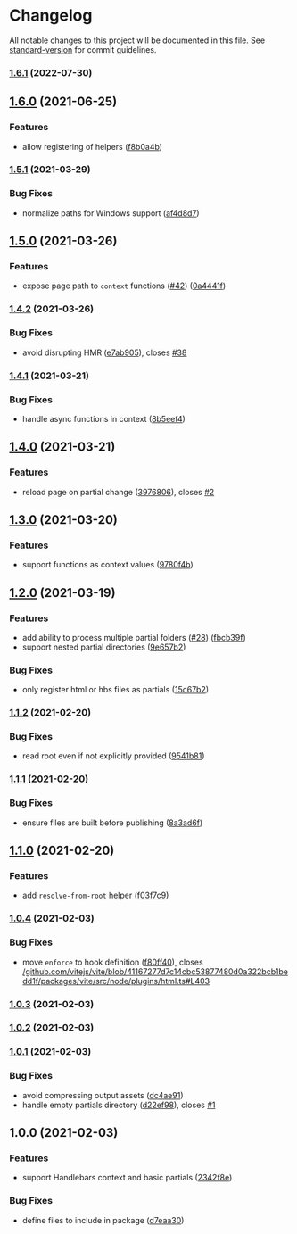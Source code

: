# Changelog

All notable changes to this project will be documented in this file. See [standard-version](https://github.com/conventional-changelog/standard-version) for commit guidelines.

### [1.6.1](https://github.com/alexlafroscia/vite-plugin-handlebars/compare/v1.6.0...v1.6.1) (2022-07-30)

## [1.6.0](https://github.com/alexlafroscia/vite-plugin-handlebars/compare/v1.5.1...v1.6.0) (2021-06-25)

### Features

- allow registering of helpers ([f8b0a4b](https://github.com/alexlafroscia/vite-plugin-handlebars/commit/f8b0a4b12d1997a308a4ab75163788c45fb166e2))

### [1.5.1](https://github.com/alexlafroscia/vite-plugin-handlebars/compare/v1.5.0...v1.5.1) (2021-03-29)

### Bug Fixes

- normalize paths for Windows support ([af4d8d7](https://github.com/alexlafroscia/vite-plugin-handlebars/commit/af4d8d7c4ae0854952f7956b860f854461d8f940))

## [1.5.0](https://github.com/alexlafroscia/vite-plugin-handlebars/compare/v1.4.2...v1.5.0) (2021-03-26)

### Features

- expose page path to `context` functions ([#42](https://github.com/alexlafroscia/vite-plugin-handlebars/issues/42)) ([0a4441f](https://github.com/alexlafroscia/vite-plugin-handlebars/commit/0a4441f6ae53b81cb1c3f18dff5a0fcd6bae1455))

### [1.4.2](https://github.com/alexlafroscia/vite-plugin-handlebars/compare/v1.4.1...v1.4.2) (2021-03-26)

### Bug Fixes

- avoid disrupting HMR ([e7ab905](https://github.com/alexlafroscia/vite-plugin-handlebars/commit/e7ab905d48db37b79e8eefbda6471a70e310f8ca)), closes [#38](https://github.com/alexlafroscia/vite-plugin-handlebars/issues/38)

### [1.4.1](https://github.com/alexlafroscia/vite-plugin-handlebars/compare/v1.4.0...v1.4.1) (2021-03-21)

### Bug Fixes

- handle async functions in context ([8b5eef4](https://github.com/alexlafroscia/vite-plugin-handlebars/commit/8b5eef4f068563cebafb4eefb07757c6c7a88ca8))

## [1.4.0](https://github.com/alexlafroscia/vite-plugin-handlebars/compare/v1.3.0...v1.4.0) (2021-03-21)

### Features

- reload page on partial change ([3976806](https://github.com/alexlafroscia/vite-plugin-handlebars/commit/3976806caf6d4a68d00a6fa38b7b83a0150c979b)), closes [#2](https://github.com/alexlafroscia/vite-plugin-handlebars/issues/2)

## [1.3.0](https://github.com/alexlafroscia/vite-plugin-handlebars/compare/v1.2.0...v1.3.0) (2021-03-20)

### Features

- support functions as context values ([9780f4b](https://github.com/alexlafroscia/vite-plugin-handlebars/commit/9780f4b56dbc62d9bc0846fe43eef0298d3be611))

## [1.2.0](https://github.com/alexlafroscia/vite-plugin-handlebars/compare/v1.1.2...v1.2.0) (2021-03-19)

### Features

- add ability to process multiple partial folders ([#28](https://github.com/alexlafroscia/vite-plugin-handlebars/issues/28)) ([fbcb39f](https://github.com/alexlafroscia/vite-plugin-handlebars/commit/fbcb39f4c14e2279f5dccc391f0fd00109752545))
- support nested partial directories ([9e657b2](https://github.com/alexlafroscia/vite-plugin-handlebars/commit/9e657b2fecc045eb0d1b49a3304cde585522aa05))

### Bug Fixes

- only register html or hbs files as partials ([15c67b2](https://github.com/alexlafroscia/vite-plugin-handlebars/commit/15c67b225543e99ac9553355a261dcbb269ffda6))

### [1.1.2](https://github.com/alexlafroscia/vite-plugin-handlebars/compare/v1.1.1...v1.1.2) (2021-02-20)

### Bug Fixes

- read root even if not explicitly provided ([9541b81](https://github.com/alexlafroscia/vite-plugin-handlebars/commit/9541b819417f5a2ae05144ef5bb357b0b6dc9f37))

### [1.1.1](https://github.com/alexlafroscia/vite-plugin-handlebars/compare/v1.1.0...v1.1.1) (2021-02-20)

### Bug Fixes

- ensure files are built before publishing ([8a3ad6f](https://github.com/alexlafroscia/vite-plugin-handlebars/commit/8a3ad6f9e5784b7ce16a694690103fb72a0e1a7e))

## [1.1.0](https://github.com/alexlafroscia/vite-plugin-handlebars/compare/v1.0.4...v1.1.0) (2021-02-20)

### Features

- add `resolve-from-root` helper ([f03f7c9](https://github.com/alexlafroscia/vite-plugin-handlebars/commit/f03f7c992123d2cd07f979be6cfeec3cd682e317))

### [1.0.4](https://github.com/alexlafroscia/vite-plugin-handlebars/compare/v1.0.3...v1.0.4) (2021-02-03)

### Bug Fixes

- move `enforce` to hook definition ([f80ff40](https://github.com/alexlafroscia/vite-plugin-handlebars/commit/f80ff4081e49ea530f6ab49d96394bccabc27991)), closes [/github.com/vitejs/vite/blob/41167277d7c14cbc53877480d0a322bcb1bedd1f/packages/vite/src/node/plugins/html.ts#L403](https://github.com/alexlafroscia//github.com/vitejs/vite/blob/41167277d7c14cbc53877480d0a322bcb1bedd1f/packages/vite/src/node/plugins/html.ts/issues/L403)

### [1.0.3](https://github.com/alexlafroscia/vite-plugin-handlebars/compare/v1.0.1...v1.0.3) (2021-02-03)

### [1.0.2](https://github.com/alexlafroscia/vite-plugin-handlebars/compare/v1.0.1...v1.0.2) (2021-02-03)

### [1.0.1](https://github.com/alexlafroscia/vite-plugin-handlebars/compare/v1.0.0...v1.0.1) (2021-02-03)

### Bug Fixes

- avoid compressing output assets ([dc4ae91](https://github.com/alexlafroscia/vite-plugin-handlebars/commit/dc4ae9120ca961c04c6fb11e637cb2676e89d3a2))
- handle empty partials directory ([d22ef98](https://github.com/alexlafroscia/vite-plugin-handlebars/commit/d22ef98e75a44739758422567fdbb5f57c55262b)), closes [#1](https://github.com/alexlafroscia/vite-plugin-handlebars/issues/1)

## 1.0.0 (2021-02-03)

### Features

- support Handlebars context and basic partials ([2342f8e](https://github.com/alexlafroscia/vite-plugin-handlebars/commit/2342f8e8106fcbea639fbd6e57661a9456ae70cb))

### Bug Fixes

- define files to include in package ([d7eaa30](https://github.com/alexlafroscia/vite-plugin-handlebars/commit/d7eaa300c1ae49b2aad3f31d8c770c1676210195))
